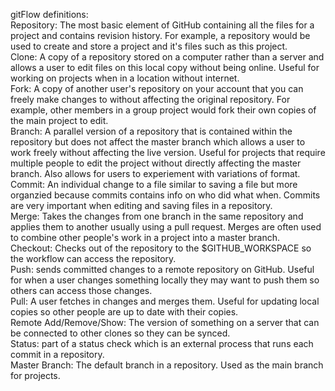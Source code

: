 gitFlow definitions:                   
Repository: The most basic element of GitHub containing all the files for a project and contains revision history. For example, a repository would be used to create and store a project and it's files such as this project.               
Clone: A copy of a repository stored on a computer rather than a server and allows a user to edit files on this local copy without being online. Useful for working on projects when in a location without internet.         
Fork: A copy of another user's repository on your account that you can freely make changes to without affecting the original repository. For example, other members in a group project would fork their own copies of the main project to edit.     
Branch: A parallel version of a repository that is contained within the repository but does not affect the master branch which allows a user to work freely without affecting the live version. Useful for projects that require multiple people to edit the project without directly affecting the master branch. Also allows for users to experiement with variations of format.         
Commit: An individual change to a file similar to saving a file but more organzied because commits contains info on who did what when. Commits are very important when editing and saving files in a repository.            
Merge: Takes the changes from one branch in the same repository and applies them to another usually using a pull request. Merges are often used to combine other people's work in a project into a master branch.                
Checkout: Checks out of the repository to the $GITHUB_WORKSPACE so the workflow can access the repository.            
Push: sends committed changes to a remote repository on GitHub. Useful for when a user changes something locally they may want to push them so others can access those changes.         
Pull: A user fetches in changes and merges them. Useful for updating local copies so other people are up to date with their copies.   
Remote Add/Remove/Show: The version of something on a server that can be connected to other clones so they can be synced.     
Status: part of a status check which is an external process that runs each commit in a repository.        
Master Branch: The default branch in a repository. Used as the main branch for projects.

